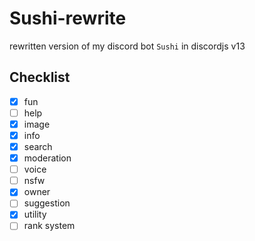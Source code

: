 # Sushi-rewrite

rewritten version of my discord bot `Sushi` in discordjs v13

## Checklist

* [x] fun
* [ ] help
* [x] image
* [x] info
* [x] search
* [x] moderation
* [ ] voice
* [ ] nsfw
* [x] owner
* [ ] suggestion
* [x] utility
* [ ] rank system